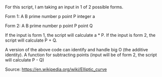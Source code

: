For this script, I am taking an input in 1 of 2 possible forms.

Form 1:
A
B
prime number p
point P
integer a

Form 2:
A
B
prime number p
point P
point Q

If the input is form 1, the script will calculate a * P. If the input is form 2, the script will calculate P + Q.

A version of the above code can identify and handle big O (the additive identity). A function for subtracting points (input will be of form 2, the script will calculate P - Q)

Source: https://en.wikipedia.org/wiki/Elliptic_curve

